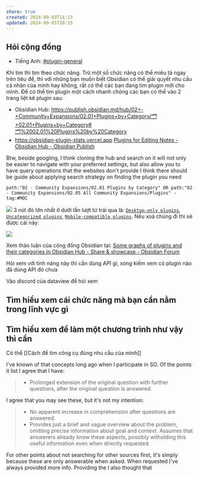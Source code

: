 ```yaml
---
share: true
created: 2024-09-03T14:13
updated: 2024-09-05T20:15
---
```

## Hỏi cộng đồng
- Tiếng Anh: [#plugin-general](https://discord.com/channels/686053708261228577/707816848615407697)


Khi tìm thì tìm theo chức năng. Trừ một số chức năng có thể miêu tả ngay trên tiêu đề, thì 
với những bạn muốn biết Obsidian có thể giải quyết nhu cầu cá nhân của mình hay không, rất có thể các bạn đang tìm plugin mới cho mình. Để có thể tìm plugin một cách nhanh chóng các bạn có thể vào 2 trang liệt kê plugin sau:
- Obsidian Hub: https://publish.obsidian.md/hub/02+-+Community+Expansions/02.01+Plugins+by+Category/🗂️+02.01+Plugins+by+Category#🗂️%2002.01%20Plugins%20by%20Category
- https://obsidian-plugin-stats.vercel.app
[Plugins for Editing Notes - Obsidian Hub - Obsidian Publish](https://publish.obsidian.md/hub/02+-+Community+Expansions/02.01+Plugins+by+Category/Plugins+for+Editing+Notes)

Btw, beside googling, I think cloning the hub and search on it will not only be easier to navigate with your preferred settings, but also allow you to have query operations that the websites don't provide
I think there should be guide about applying search strategy on finding the plugin you need 


```
path:"02 - Community Expansions/02.01 Plugins by Category" OR path:"02 - Community Expansions/02.05 All Community Expansions/Plugins" -tag:#MOC  
```
![](https://i.imgur.com/6mEXVrg.png)
3 nút đỏ lớn nhất ở dưới lần lượt từ trái qua là: [`Desktop-only plugins`](https://publish.obsidian.md/hub/02+-+Community+Expansions/02.01+Plugins+by+Category/Desktop-only+plugins "Desktop-only plugins - Obsidian Hub - Obsidian Publish"), [`Uncategorized plugins`](https://publish.obsidian.md/hub/02+-+Community+Expansions/02.01+Plugins+by+Category/Uncategorized+plugins), [`Mobile-compatible plugins`](https://publish.obsidian.md/hub/02+-+Community+Expansions/02.01+Plugins+by+Category/Mobile-compatible+plugins "Mobile-compatible plugins - Obsidian Hub - Obsidian Publish"). Nếu xoá chúng đi thì sẽ được cái này:

![](https://i.imgur.com/6bQG6Bc.png)

Xem thảo luận của cộng đồng Obsidian tại: [Some graphs of plugins and their categories in Obsidian Hub - Share & showcase - Obsidian Forum](https://forum.obsidian.md/t/some-graphs-of-plugins-and-their-categories-in-obsidian-hub/87863?u=ooker)

Hỏi xem với tính năng này thì cần dùng API gì, xong kiếm xem có plugin nào đã dùng API đó chưa

Vào discord của dataview để hỏi xem


## Tìm hiểu xem cái chức năng mà bạn cần nằm trong lĩnh vực gì
## Tìm hiểu xem để làm một chương trình như vậy thì cần 
Có thể 
[[Cách để tìm công cụ đúng nhu cầu của mình]]




I've known of that concepts long ago when I participate in SO. Of the points it list I agree that I have:
> - Prolonged extension of the original question with further questions, after the original question is answered.

I agree that you may see these, but it's not my intention:
> - No apparent increase in comprehension after questions are answered.
> - Provides just a brief and vague overview about the problem, omitting precise information about goal and context. Assumes that answerers already know these aspects, possibly witholding this useful information even when directly requested.

For other points about not searching for other sources first, it's simply because these are only answerable when asked. When requested I've always provided more info. 
Providing the 
I also thought that  
